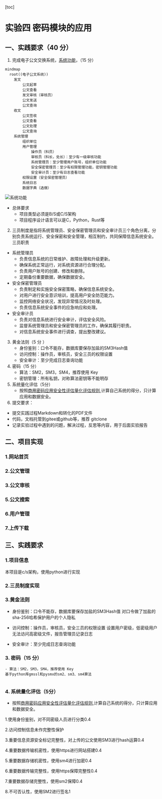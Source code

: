 [toc]

# 实验四	密码模块的应用

## 一、实践要求（40 分）

1. 完成电子公文交换系统，[系统功能](https://mermaid.live/edit#pako:eNqFks1qwkAUhV8lzErBJ8i62666zWZwxjbgJJJOFkWElvpTKaFKtbagWEsFFzUKxSoE9WUyM_EtOk42MRW7u3POd-fcC7cM8jbCQAfEtBCBJcPSNMe2aSYjOgs2bbHaF39piO9ABMNsdu9qGntqSy2u1Vsx0WIZec20yodj0X9MqKqX-SP-vkqz0tvd3h35IZp9xCrv_BxJFtONNP5NjjM-q6JVP5UR7yr80QEngqoIGszrhmsvoXYm_GGZZtWkz1647rP266EcL_5HTmYe6Wmy2iTcDtisfhKRn0f-6MDkg_vdWyvyN2LtJ8ZWcbw3Zttegu3OueezaY_VViAHCHYINJE8jfKeMQC9wgQbQJclwgXoFqkBDKsiUehS--LGygOdOi7OAbeEIMVnJrx0IAF6ARavpYqRSW3nPD43dXWVX60rGeU)，（15 分）

```mermaid
mindmap
  root((电子公文系统))
    发文
        公文起草
        公文查看
        发文审核（审核员）
        公文发送
        公文查询
    收文
        公文签收
        公文查看
        公文处理
        公文查询
    系统管理
        组织单位
        用户管理
            操作员（科员）
            审核员（科长，处长）：至少有一级审核功能
            系统管理员：至少管理用户账号，组织单位功能
            安全保密管理员：至少有权限管理功能，密钥管理功能
            安全审计员：至少有日志查看功能
        权限设置（安全保密管理员）
        系统日志
        数据字典（选做）
```

![系统功能](https://i-blog.csdnimg.cn/direct/174c61ae17fb4b68af392f7d777c275b.png#pic_center)

-  总体要求
   - 项目类型必须是B/S或C/S架构
   - 项目程序设计语言可以是C，Python，Rust等

2. 三员制度是指将系统管理员、安全保密管理员和安全审计员三个角色分离，分别负责系统运行、安全保密和安全管理，相互制约，共同保障信息系统安全。三员职责

- 系统管理员
  - 负责信息系统的日常维护、故障处理和升级更新。
  - 确保系统正常运行，对系统资源进行合理分配。
  - 负责用户账号的创建、修改和删除。
  - 定期备份重要数据，确保数据安全。
- 安全保密管理员
  - 负责制定和实施安全保密策略，确保信息系统安全。    
  - 对用户进行安全意识培训，提高用户安全防范能力。
  - 监控网络安全状况，发现异常情况及时处理。
  - 负责信息系统安全事件的应急响应和处理。
- 安全审计员
  - 负责对信息系统进行安全审计，评估安全风险。
  - 监督系统管理员和安全保密管理员的工作，确保其履行职责。
  - 对信息系统安全事件进行调查，提出整改建议。

3.  黄金法则（5 分 ）
    - 身份鉴别：口令不能存，数据库要保存加盐的SM3Hash值
    - 访问控制：操作员，审核员，安全三员的权限设置
    - 安全审计：至少完成日志查询功能
4.  密码（15 分）
    - 算法：SM2，SM3，SM4，推荐使用 Key
    - 密钥管理：所有私钥，对称算法密钥等不能明存
5.  系统量化评估（5分）
    - 按照[商用密码应用安全性评估量化评估规则](https://ht.cacrnet.org.cn/upload/file/20230718/1689639379401088.pdf),计算自己系统的得分，只计算应用和数据安全。
6.  提交要求：

- 提交实践过程Markdown和转化的PDF文件
- 代码，文档托管到gitee或github等，推荐 gitclone 
- 记录实验过程中遇到的问题，解决过程，反思等内容，用于后面实验报告

## 二、项目实现

### 1.网站首页



### 2.公文管理



### 3.公文审核



### 5.公文搜索



### 6.用户管理



### 7.上传下载



## 三、实践要求

### 1.项目信息
本项目是c/s架构，使用python进行实现
### 2.三员制度实现



### 3.黄金法则

- 身份鉴别：口令不能存，数据库要保存加盐的SM3Hash值
 对口令做了加盐的sha-256哈希保护用户的个人隐私



- 访问控制：操作员，审核员，安全三员的权限设置
  设置用户密级，低密级用户无法访问高密级文件，报告管理员记录日志

  
  
- 安全审计：至少完成日志查询功能



### 3.  密码（15 分）
    - 算法：SM2，SM3，SM4，推荐使用 Key
    基于python库gmssl和pysmx的sm2、sm3、sm4算法
```python

```
### 4.  系统量化评估（5分）
- 按照[商用密码应用安全性评估量化评估规则](https://ht.cacrnet.org.cn/upload/file/20230718/1689639379401088.pdf),计算自己系统的得分，只计算应用和数据安全。



1.使用身份鉴别，对不同密级人员进行分类0.4

2.访问控制信息未作完整性保护

3.重要信息资源安全标记完整性，对上传的公文使用SM3进行hash运算0.4

4.重要数据传输机密性，使用https进行网站搭建0.4

5.重要数据存储机密性，使用sm4进行加密0.4

6.重要数据传输完整性，使用https保障完整性0.4

7.重要数据存储完整性，使用sm2保障0.4

8.不可否认性，使用SM2进行签名1
